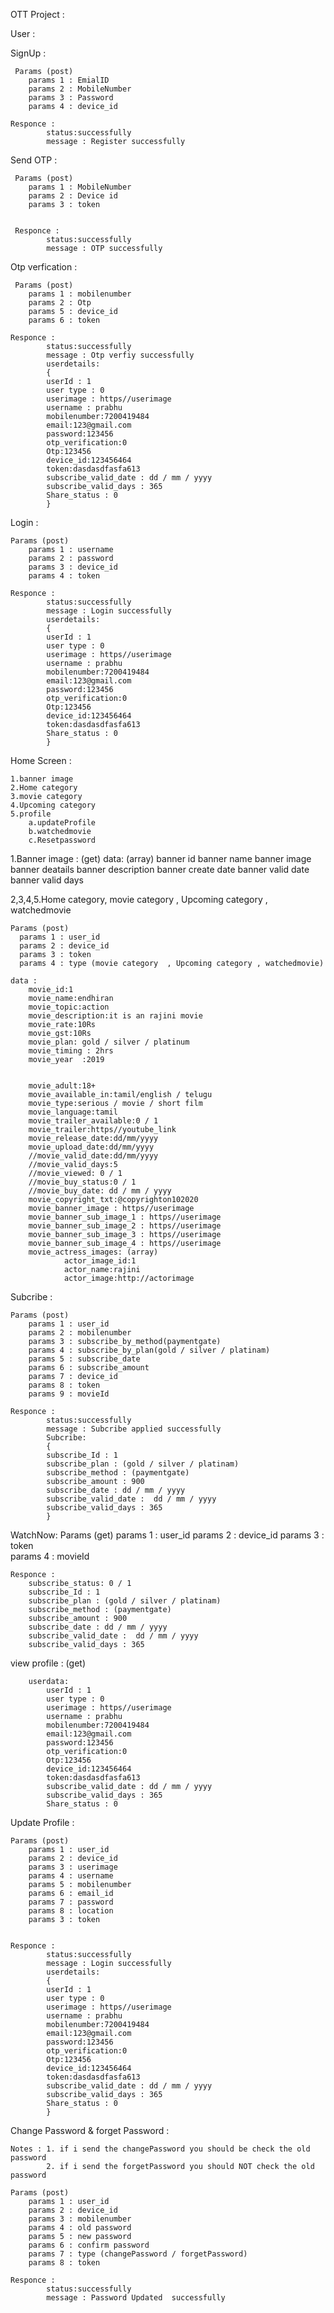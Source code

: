 OTT Project :

User : 

SignUp :
 
	 Params (post)
		params 1 : EmialID 
		params 2 : MobileNumber 
		params 3 : Password
		params 4 : device_id
		
	Responce :
			status:successfully
			message : Register successfully
			

Send OTP : 

     Params (post)
		params 1 : MobileNumber
		params 2 : Device id 
		params 3 : token
	

	 Responce :
			status:successfully
			message : OTP successfully
			
			
Otp verfication :
 
	 Params (post)
		params 1 : mobilenumber 
		params 2 : Otp 
		params 5 : device_id
		params 6 : token
		
	Responce :
			status:successfully
			message : Otp verfiy successfully
			userdetails:
			{
			userId : 1
			user type : 0
			userimage : https//userimage
			username : prabhu
			mobilenumber:7200419484
			email:123@gmail.com
			password:123456
			otp_verification:0
			Otp:123456
			device_id:123456464
			token:dasdasdfasfa613
			subscribe_valid_date : dd / mm / yyyy
			subscribe_valid_days : 365
			Share_status : 0
			}	
	
	


Login :
 
	Params (post)
		params 1 : username 
		params 2 : password 
		params 3 : device_id
		params 4 : token
		
	Responce :
			status:successfully
			message : Login successfully
			userdetails:
			{
			userId : 1
			user type : 0
			userimage : https//userimage
			username : prabhu
			mobilenumber:7200419484
			email:123@gmail.com
			password:123456
			otp_verification:0
			Otp:123456
			device_id:123456464
			token:dasdasdfasfa613
			Share_status : 0
			}
			
Home Screen :			
			
	1.banner image
	2.Home category 
	3.movie category 
	4.Upcoming category 
	5.profile
		a.updateProfile
		b.watchedmovie
		c.Resetpassword
		
	
  1.Banner image : (get)
	data: (array)
		banner id 
		banner name
		banner image
		banner deatails
		banner description
		banner create date
		banner valid date
		banner valid days
			
   2,3,4,5.Home category, movie category  , Upcoming category , watchedmovie
  
	Params (post)
	  params 1 : user_id 
	  params 2 : device_id
	  params 3 : token 
	  params 4 : type (movie category  , Upcoming category , watchedmovie)
	
	data : 
		movie_id:1
		movie_name:endhiran
		movie_topic:action
		movie_description:it is an rajini movie
		movie_rate:10Rs
		movie_gst:10Rs
		movie_plan: gold / silver / platinum
		movie_timing : 2hrs
		movie_year  :2019


		movie_adult:18+
		movie_available_in:tamil/english / telugu
		movie_type:serious / movie / short film
		movie_language:tamil
		movie_trailer_available:0 / 1 
		movie_trailer:https//youtube_link
		movie_release_date:dd/mm/yyyy
		movie_upload_date:dd/mm/yyyy
		//movie_valid_date:dd/mm/yyyy
		//movie_valid_days:5
		//movie_viewed: 0 / 1
		//movie_buy_status:0 / 1 
		//movie_buy_date: dd / mm / yyyy
		movie_copyright_txt:@copyrighton102020
		movie_banner_image : https//userimage
		movie_banner_sub_image_1 : https//userimage
		movie_banner_sub_image_2 : https//userimage
	    movie_banner_sub_image_3 : https//userimage
		movie_banner_sub_image_4 : https//userimage
		movie_actress_images: (array)
				actor_image_id:1
				actor_name:rajini
				actor_image:http://actorimage
		
 
			
Subcribe : 

	Params (post)
		params 1 : user_id 
		params 2 : mobilenumber 
		params 3 : subscribe_by_method(paymentgate)
		params 4 : subscribe_by_plan(gold / silver / platinam)
		params 5 : subscribe_date
		params 6 : subscribe_amount
		params 7 : device_id
		params 8 : token
		params 9 : movieId
			
	Responce :
			status:successfully
			message : Subcribe applied successfully
			Subcribe:
			{
			subscribe_Id : 1
			subscribe_plan : (gold / silver / platinam)
			subscribe_method : (paymentgate)
			subscribe_amount : 900
			subscribe_date : dd / mm / yyyy
			subscribe_valid_date :  dd / mm / yyyy
			subscribe_valid_days : 365
			}	
			
WatchNow:
	Params (get)
		params 1 : user_id 
		params 2 : device_id
		params 3 : token	
		params 4 : movieId		
			
	Responce :		
		subscribe_status: 0 / 1 
		subscribe_Id : 1
		subscribe_plan : (gold / silver / platinam)
		subscribe_method : (paymentgate)
		subscribe_amount : 900
		subscribe_date : dd / mm / yyyy
		subscribe_valid_date :  dd / mm / yyyy
		subscribe_valid_days : 365
			
			
			
view profile : (get)

		userdata:
			userId : 1
			user type : 0
			userimage : https//userimage
			username : prabhu
			mobilenumber:7200419484
			email:123@gmail.com
			password:123456
			otp_verification:0
			Otp:123456
			device_id:123456464
			token:dasdasdfasfa613
			subscribe_valid_date : dd / mm / yyyy
			subscribe_valid_days : 365
			Share_status : 0
			
			
Update Profile : 

	Params (post)
		params 1 : user_id 
		params 2 : device_id
		params 3 : userimage
		params 4 : username
		params 5 : mobilenumber
		params 6 : email_id
		params 7 : password
		params 8 : location
		params 3 : token
		
		
	Responce :
			status:successfully
			message : Login successfully
			userdetails:
			{
			userId : 1
			user type : 0
			userimage : https//userimage
			username : prabhu
			mobilenumber:7200419484
			email:123@gmail.com
			password:123456
			otp_verification:0
			Otp:123456
			device_id:123456464
			token:dasdasdfasfa613
			subscribe_valid_date : dd / mm / yyyy
			subscribe_valid_days : 365
			Share_status : 0
			}		
			
Change Password & forget Password :  	


	Notes : 1. if i send the changePassword you should be check the old password  
			2. if i send the forgetPassword you should NOT check the old password  
			
	Params (post)
		params 1 : user_id 
		params 2 : device_id
		params 3 : mobilenumber
		params 4 : old password
		params 5 : new password
		params 6 : confirm password
		params 7 : type (changePassword / forgetPassword)
		params 8 : token		
			
	Responce :
			status:successfully
			message : Password Updated  successfully	
			
			
			
			
			
			
			
			
	 
